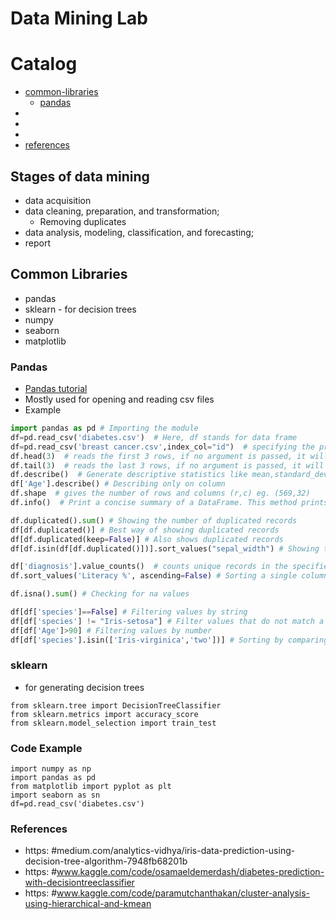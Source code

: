 Data Mining Lab
===========================

# Catalog
* [common-libraries](#common-libraries)
	* [pandas](#pandas)
* [](#)
* [](#)
* [](#)
* [references](#references)


## Stages of data mining
* data acquisition
* data cleaning, preparation, and transformation;
	* Removing duplicates
* data analysis, modeling, classification, and forecasting;
* report


## Common Libraries
* pandas
* sklearn - for decision trees
* numpy
* seaborn
* matplotlib


### Pandas
* [Pandas tutorial](https://www.digitalocean.com/community/tutorials/python-pandas-module-tutorial)
* Mostly used for opening and reading csv files
* Example

```python
import pandas as pd # Importing the module
df=pd.read_csv('diabetes.csv')  # Here, df stands for data frame
df=pd.read_csv('breast cancer.csv',index_col="id")  # specifying the primary key
df.head(3)  # reads the first 3 rows, if no argument is passed, it will print the first 5 rows
df.tail(3)  # reads the last 3 rows, if no argument is passed, it will print the last 5 rows
df.describe()  # Generate descriptive statistics like mean,standard_deviation,count,25%,75% etc
df['Age'].describe() # Describing only on column
df.shape  # gives the number of rows and columns (r,c) eg. (569,32)
df.info()  # Print a concise summary of a DataFrame. This method prints information about a DataFrame including the index dtype and columns, non-null values and memory usage 

df.duplicated().sum() # Showing the number of duplicated records
df[df.duplicated()] # Best way of showing duplicated records
df[df.duplicated(keep=False)] # Also shows duplicated records
df[df.isin(df[df.duplicated()])].sort_values("sepal_width") # Showing the duplicated records

df['diagnosis'].value_counts()  # counts unique records in the specified column (removes duplicates then counts the records)
df.sort_values('Literacy %', ascending=False) # Sorting a single column in ascending order

df.isna().sum() # Checking for na values

df[df['species']==False] # Filtering values by string
df[df['species'] != "Iris-setosa"] # Filter values that do not match a certain criteria
df[df['Age']>90] # Filtering values by number
df[df['species'].isin(['Iris-virginica','two'])] # Sorting by comparing to a list of values i.e similar to if item in ['one','two']

```


### sklearn
* for generating decision trees
```
from sklearn.tree import DecisionTreeClassifier
from sklearn.metrics import accuracy_score
from sklearn.model_selection import train_test
```



### Code Example
```
import numpy as np
import pandas as pd
from matplotlib import pyplot as plt
import seaborn as sn
df=pd.read_csv('diabetes.csv')
```

### References
- https: #medium.com/analytics-vidhya/iris-data-prediction-using-decision-tree-algorithm-7948fb68201b
- https: #www.kaggle.com/code/osamaeldemerdash/diabetes-prediction-with-decisiontreeclassifier
- https: #www.kaggle.com/code/paramutchanthakan/cluster-analysis-using-hierarchical-and-kmean